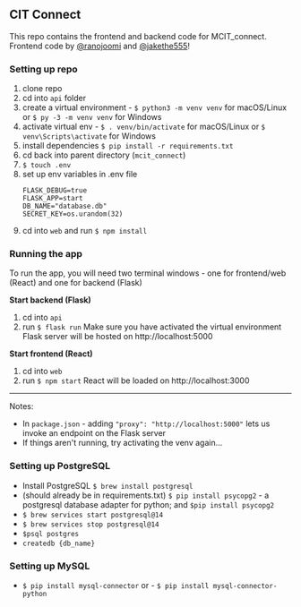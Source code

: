 ## CIT Connect 
This repo contains the frontend and backend code for MCIT_connect. Frontend code by [@ranojoomi](https://github.com/ranojoomi) and [@jakethe555](https://github.com/jakethe555)!


### Setting up repo
1. clone repo 
2. cd into `api` folder
3. create a virtual environment - `$ python3 -m venv venv` for macOS/Linux or `$ py -3 -m venv venv` for Windows
4. activate virtual env - `$ . venv/bin/activate` for macOS/Linux or  `$ venv\Scripts\activate` for Windows
5. install dependencies `$ pip install -r requirements.txt`
6. cd back into parent directory (`mcit_connect`)
7. `$ touch .env`
6. set up env variables in .env file
    ```
    FLASK_DEBUG=true
    FLASK_APP=start
    DB_NAME="database.db"
    SECRET_KEY=os.urandom(32)
    ```
7. cd into `web` and run `$ npm install`


### Running the app 
To run the app, you will need two terminal windows - one for frontend/web (React) and one for backend (Flask)

**Start backend (Flask)**
1. cd into `api` 
2. run `$ flask run`
Make sure you have activated the virtual environment
Flask server will be hosted on http://localhost:5000

**Start frontend (React)**
1. cd into `web`
2. run `$ npm start`
React will be loaded on http://localhost:3000

___
Notes:
- In `package.json` - adding `"proxy": "http://localhost:5000"` lets us invoke an endpoint on the Flask server
- If things aren't running, try activating the venv again...

### Setting up PostgreSQL
- Install PostgreSQL `$ brew install postgresql`
- (should already be in requirements.txt) `$ pip install psycopg2` - a postgresql database adapter for python; and `$pip install psycopg2`
- `$ brew services start postgresql@14`
- `$ brew services stop postgresql@14`
- `$psql postgres`
- `createdb {db_name}`


### Setting up MySQL
- `$ pip install mysql-connector`
or - `$ pip install mysql-connector-python`
